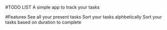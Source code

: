 #TODO LIST
A simple app to track your tasks

#Features
See all your present tasks
Sort your tasks alphbetically
Sort your tasks based on duration to complete


